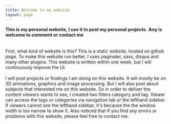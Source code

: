 ```yaml
---
title: Welcome to my website
layout: page
---
```


**This is my personal website, I use it to post my personal projects.**
**Any is welcome to comment or contact me**
<br/><br/><br/>
First, what kind of website is this? This is a static website, hosted on github page. To make this website run better, I uses paginater, sass, disqus and many other plugins. This website is written within one week, but I will continuously improve the UI. 
<br/><br/>
I will post projects or findings I am doing on this website. It will mostly be on 3D animations, graphics and image processing. But I will also post about subjects that interested me on this website. So in order to deliver the content viewers wants to see, I created two filters category and tag. Viewer can access the tags or categories via navigation tab or the lefthand sidebar. If viewers cannot see the lefthand sidebar, it's because the the window width is too narrow to show it. Also noticed that if you find any errors or problems with this website, please feel free to contact me.
<br/><br/>